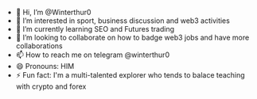 - 👋 Hi, I’m @Winterthur0
- 👀 I’m interested in sport, business discussion and web3 activities
- 🌱 I’m currently learning SEO and Futures trading
- 💞️ I’m looking to collaborate on how to badge web3 jobs and have more collaborations
- 📫 How to reach me on telegram @winterthur0
- 😄 Pronouns: HIM
- ⚡ Fun fact: I'm a multi-talented explorer who tends to balace teaching with crypto and forex

<!---
Winterthur0/Winterthur0 is a ✨ special ✨ repository because its `README.md` (this file) appears on your GitHub profile.
You can click the Preview link to take a look at your changes.
--->
